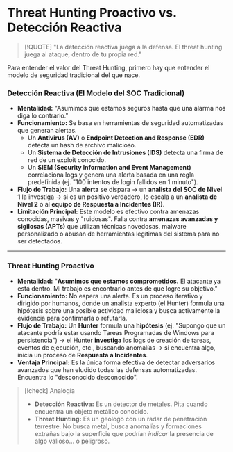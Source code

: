 # Threat Hunting Proactivo vs. Detección Reactiva

> [!QUOTE] "La detección reactiva juega a la defensa. El threat hunting juega al ataque, dentro de tu propia red."

Para entender el valor del Threat Hunting, primero hay que entender el modelo de seguridad tradicional del que nace.

### Detección Reactiva (El Modelo del SOC Tradicional)

-   **Mentalidad:** "Asumimos que estamos seguros hasta que una alarma nos diga lo contrario."
-   **Funcionamiento:** Se basa en herramientas de seguridad automatizadas que generan alertas.
    -   Un **Antivirus (AV)** o **Endpoint Detection and Response (EDR)** detecta un hash de archivo malicioso.
    -   Un **Sistema de Detección de Intrusiones (IDS)** detecta una firma de red de un exploit conocido.
    -   Un **SIEM (Security Information and Event Management)** correlaciona logs y genera una alerta basada en una regla predefinida (ej. "100 intentos de login fallidos en 1 minuto").
-   **Flujo de Trabajo:** Una **alerta** se dispara -> un **analista del SOC de Nivel 1** la investiga -> si es un positivo verdadero, lo escala a un **analista de Nivel 2** o al **equipo de Respuesta a Incidentes (IR)**.
-   **Limitación Principal:** Este modelo es efectivo contra amenazas conocidas, masivas y "ruidosas". Falla contra **amenazas avanzadas y sigilosas (APTs)** que utilizan técnicas novedosas, malware personalizado o abusan de herramientas legítimas del sistema para no ser detectados.

---

### Threat Hunting Proactivo

-   **Mentalidad:** "**Asumimos que estamos comprometidos.** El atacante ya está dentro. Mi trabajo es encontrarlo antes de que logre su objetivo."
-   **Funcionamiento:** No espera una alerta. Es un proceso iterativo y dirigido por humanos, donde un analista experto (el Hunter) formula una hipótesis sobre una posible actividad maliciosa y busca activamente la evidencia para confirmarla o refutarla.
-   **Flujo de Trabajo:** Un **Hunter** formula una **hipótesis** (ej. "Supongo que un atacante podría estar usando Tareas Programadas de Windows para persistencia") -> el Hunter **investiga** los logs de creación de tareas, eventos de ejecución, etc., buscando anomalías -> si encuentra algo, inicia un proceso de **Respuesta a Incidentes**.
-   **Ventaja Principal:** Es la única forma efectiva de detectar adversarios avanzados que han eludido todas las defensas automatizadas. Encuentra lo "desconocido desconocido".

> [!check] Analogía
> -   **Detección Reactiva:** Es un detector de metales. Pita cuando encuentra un objeto metálico conocido.
> -   **Threat Hunting:** Es un geólogo con un radar de penetración terrestre. No busca metal, busca anomalías y formaciones extrañas bajo la superficie que podrían *indicar* la presencia de algo valioso... o peligroso.